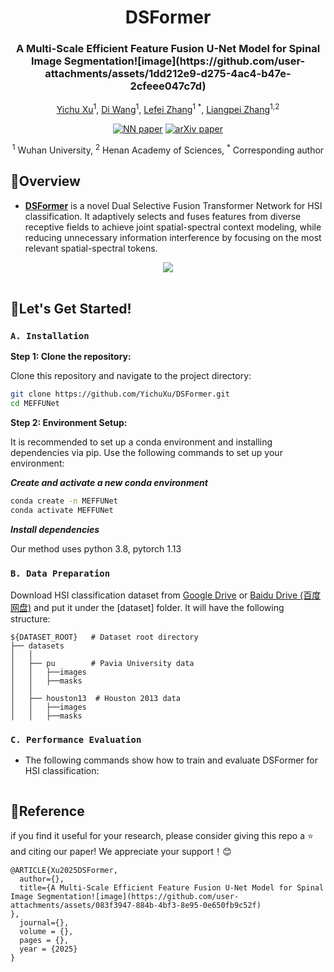 <div align="center">
<h1 align="center">DSFormer</h1>

<h3>A Multi-Scale Efficient Feature Fusion U-Net Model for Spinal Image Segmentation![image](https://github.com/user-attachments/assets/1dd212e9-d275-4ac4-b47e-2cfeee047c7d)
</h3>

[Yichu Xu](https://scholar.google.com/citations?user=CxKy4lEAAAAJ&hl=en&oi=ao)<sup>1</sup>, 
[Di Wang](https://scholar.google.com/citations?user=3fThjewAAAAJ&hl=en)<sup>1</sup>, 
[Lefei Zhang](https://scholar.google.com/citations?user=BLKHwNwAAAAJ&hl=en)<sup>1 *</sup>, 
[Liangpei Zhang](https://scholar.google.com/citations?user=vzj2hcYAAAAJ&hl=en)<sup>1,2 </sup>

[![NN paper](https://img.shields.io/badge/NN-paper-00629B.svg)](https://www.sciencedirect.com/science/article/pii/S089360802500190X?dgcid=author1) [![arXiv paper](https://img.shields.io/badge/arXiv-paper-b31b1b.svg)](https://arxiv.org/abs/2410.03171)

<sup>1</sup> Wuhan University, <sup>2</sup> Henan Academy of Sciences,  <sup>*</sup> Corresponding author

</div>


## 📖Overview

* [**DSFormer**](https://arxiv.org/abs/2410.03171) is a novel Dual Selective Fusion
Transformer Network  for HSI classification. It adaptively selects and fuses features from diverse
receptive fields to achieve joint spatial-spectral context modeling, while reducing unnecessary information
interference by focusing on the most relevant spatial-spectral tokens.  

<div align="center">
  <img src="./figures/DSFormer.png"><br><br>
</div>

## 🚀Let's Get Started!
### `A. Installation`
**Step 1: Clone the repository:**

Clone this repository and navigate to the project directory:
```bash
git clone https://github.com/YichuXu/DSFormer.git
cd MEFFUNet
```

**Step 2: Environment Setup:**

It is recommended to set up a conda environment and installing dependencies via pip. Use the following commands to set up your environment:

***Create and activate a new conda environment***

```bash
conda create -n MEFFUNet
conda activate MEFFUNet
```

***Install dependencies***

Our method uses python 3.8, pytorch 1.13

### `B. Data Preparation`

Download HSI classification dataset from [Google Drive](https://drive.google.com/drive/folders/1iPFLdrAFUveqwCtMpf5859pQhGXN_z4J?usp=drive_link) or [Baidu Drive (百度网盘)](https://pan.baidu.com/s/1bSqq-Uv3AC5qfRmqxbMjfg?pwd=2025) and put it under the [dataset] folder. It will have the following structure: 
```
${DATASET_ROOT}   # Dataset root directory
├── datasets
│   │
│   ├── pu        # Pavia University data
│   │   ├──images
│   │   ├──masks
│   │
│   ├── houston13  # Houston 2013 data
│   │   ├──images
│   │   ├──masks 

```

### `C. Performance Evaluation`
- The following commands show how to train and evaluate DSFormer for HSI classification:
```bash

```

## 📜Reference

if you find it useful for your research, please consider giving this repo a ⭐ and citing our paper! We appreciate your support！😊
```
@ARTICLE{Xu2025DSFormer,
  author={},
  title={A Multi-Scale Efficient Feature Fusion U-Net Model for Spinal Image Segmentation![image](https://github.com/user-attachments/assets/083f3947-884b-4bf3-8e95-0e650fb9c52f)
}, 
  journal={},
  volume = {},
  pages = {},
  year = {2025}
}
```
